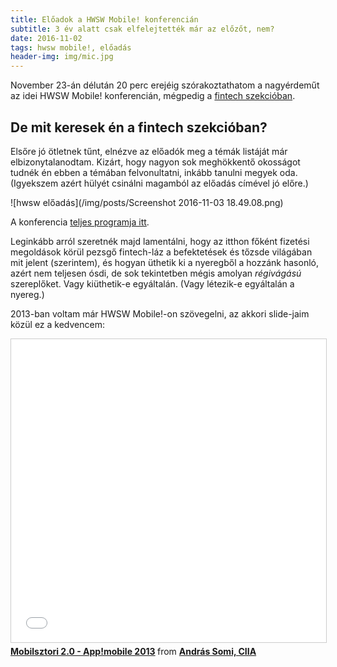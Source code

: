 ```yaml
---
title: Előadok a HWSW Mobile! konferencián
subtitle: 3 év alatt csak elfelejtették már az előzőt, nem?
date: 2016-11-02
tags: hwsw mobile!, előadás
header-img: img/mic.jpg 
---
```


November 23-án délután 20 perc erejéig szórakoztathatom a nagyérdeműt az idei HWSW Mobile! konferencián, mégpedig a [fintech szekcióban](http://rendezveny.hwsw.hu/mobile/4#room-3).

## De mit keresek én a fintech szekcióban?

Elsőre jó ötletnek tűnt, elnézve az előadók meg a témák listáját már elbizonytalanodtam. Kizárt, hogy nagyon sok meghökkentő okosságot tudnék én ebben a témában felvonultatni, inkább tanulni megyek oda. (Igyekszem azért hülyét csinálni magamból az előadás címével jó előre.)

![hwsw előadás](/img/posts/Screenshot 2016-11-03 18.49.08.png)

A konferencia [teljes programja itt](http://rendezveny.hwsw.hu/mobile/4).

Leginkább arról szeretnék majd lamentálni, hogy az itthon főként fizetési megoldások körül pezsgő fintech-láz a befektetések és tőzsde világában mit jelent (szerintem), és hogyan üthetik ki a nyeregből a hozzánk hasonló, azért nem teljesen ósdi, de sok tekintetben mégis amolyan _régivágású_ szereplőket. Vagy kiüthetik-e egyáltalán. (Vagy létezik-e egyáltalán a nyereg.)

2013-ban voltam már HWSW Mobile!-on szövegelni, az akkori slide-jaim közül ez a kedvencem:

<iframe src="//www.slideshare.net/slideshow/embed_code/key/21z5FNeGsqJlZ4?startSlide=3" width="595" height="485" frameborder="0" marginwidth="0" marginheight="0" scrolling="no" style="border:1px solid #CCC; border-width:1px; margin-bottom:5px; max-width: 100%;" allowfullscreen> </iframe> <div style="margin-bottom:5px"> <strong> <a href="//www.slideshare.net/doktor_justice/appmobile2013-somi" title="Mobilsztori 2.0 - App!mobile 2013" target="_blank">Mobilsztori 2.0 - App!mobile 2013</a> </strong> from <strong><a target="_blank" href="//www.slideshare.net/doktor_justice">András Somi, CIIA</a></strong> </div>